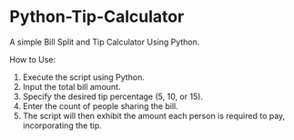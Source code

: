 # Python-Tip-Calculator
A simple Bill Split and Tip Calculator Using Python.

How to Use:

1. Execute the script using Python.
2. Input the total bill amount.
3. Specify the desired tip percentage (5, 10, or 15).
4. Enter the count of people sharing the bill.
5. The script will then exhibit the amount each person is required to pay, incorporating the tip.
